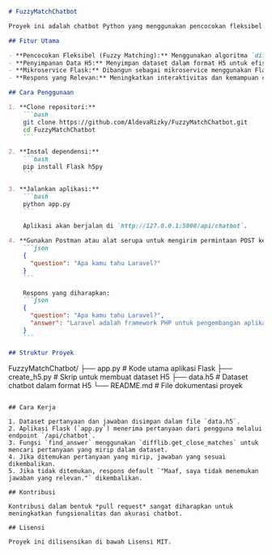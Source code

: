 ```markdown
# FuzzyMatchChatbot

Proyek ini adalah chatbot Python yang menggunakan pencocokan fleksibel (*fuzzy matching*) untuk memberikan respons yang lebih relevan terhadap pertanyaan pengguna. Data disimpan dalam format H5 untuk efisiensi, dan proyek ini dibangun sebagai mikroservice menggunakan Flask.

## Fitur Utama

- **Pencocokan Fleksibel (Fuzzy Matching):** Menggunakan algoritma `difflib.get_close_matches` untuk mengenali dan merespons pertanyaan yang mirip, bahkan jika tidak persis sama dengan data yang tersimpan.
- **Penyimpanan Data H5:** Menyimpan dataset dalam format H5 untuk efisiensi dan kecepatan akses.
- **Mikroservice Flask:** Dibangun sebagai mikroservice menggunakan Flask, memungkinkan integrasi yang mudah dengan aplikasi lain.
- **Respons yang Relevan:** Meningkatkan interaktivitas dan kemampuan chatbot dalam memahami variasi bahasa alami.

## Cara Penggunaan

1. **Clone repositori:**
    ```bash
    git clone https://github.com/AldevaRizky/FuzzyMatchChatbot.git
    cd FuzzyMatchChatbot
    ```

2. **Instal dependensi:**
    ```bash
    pip install Flask h5py
    ```

3. **Jalankan aplikasi:**
    ```bash
    python app.py
    ```

    Aplikasi akan berjalan di `http://127.0.0.1:5000/api/chatbot`.

4. **Gunakan Postman atau alat serupa untuk mengirim permintaan POST ke endpoint `/api/chatbot` dengan format JSON:**
    ```json
    {
      "question": "Apa kamu tahu Laravel?"
    }
    ```

    Respons yang diharapkan:
    ```json
    {
      "question": "Apa kamu tahu Laravel?",
      "answer": "Laravel adalah framework PHP untuk pengembangan aplikasi web."
    }
    ```

## Struktur Proyek

```
FuzzyMatchChatbot/
├── app.py        # Kode utama aplikasi Flask
├── create_h5.py  # Skrip untuk membuat dataset H5
├── data.h5       # Dataset chatbot dalam format H5
└── README.md     # File dokumentasi proyek
```

## Cara Kerja

1. Dataset pertanyaan dan jawaban disimpan dalam file `data.h5`.
2. Aplikasi Flask (`app.py`) menerima pertanyaan dari pengguna melalui endpoint `/api/chatbot`.
3. Fungsi `find_answer` menggunakan `difflib.get_close_matches` untuk mencari pertanyaan yang mirip dalam dataset.
4. Jika ditemukan pertanyaan yang mirip, jawaban yang sesuai dikembalikan.
5. Jika tidak ditemukan, respons default `"Maaf, saya tidak menemukan jawaban yang relevan."` dikembalikan.

## Kontribusi

Kontribusi dalam bentuk *pull request* sangat diharapkan untuk meningkatkan fungsionalitas dan akurasi chatbot.

## Lisensi

Proyek ini dilisensikan di bawah Lisensi MIT.